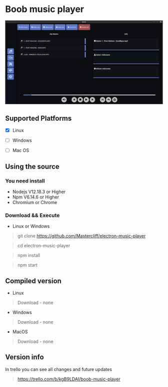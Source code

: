 # Boob music player

![image](./screen-shots/UI-V3.png)

## Supported Platforms

- [x] Linux
- [ ] Windows
- [ ] Mac OS



## Using the source

### You need install

- Nodejs    V12.18.3 or Higher
- Npm       V6.14.6 or Higher
- Chromium or Chrome

### Download && Execute
- Linux or Windows
> git clone https://github.com/Mastercliff/electron-music-player

> cd electron-music-player

> npm install

> npm start

## Compiled version

- Linux
> Download - none

- Windows
> Download - none
- MacOS
> Download - none

## Version info

In trello you can see all changes and future updates

> https://trello.com/b/kgB9LDAI/boob-music-player
